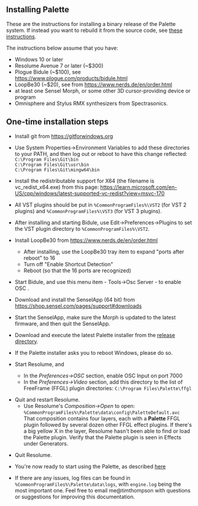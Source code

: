 ## Installing Palette

These are the instructions for installing a binary release of the Palette system.  If instead you want to rebuild it from the source code, see
<a href=building.md>these instructions</a>.

The instructions below assume that you have:
  - Windows 10 or later
  - Resolume Avenue 7 or later (~$300)
  - Plogue Bidule (~$100), see https://www.plogue.com/products/bidule.html
  - LoopBe30 (~$20), see from https://www.nerds.de/en/order.html
  - at least one Sensel Morph, or some other 3D cursor-providing device or program
  - Omnisphere and Stylus RMX synthesizers from Spectrasonics.

## One-time installation steps

- Install git from https://gitforwindows.org

- Use System Properties->Environment Variables to add these directories to your PATH, and then log out or reboot to have this change reflected:
	<br>`C:\Program Files\Git\bin`
	<br>`C:\Program Files\Git\usr\bin`
	<br>`C:\Program Files\Git\mingw64\bin`

- Install the redistributable support for X64 (the filename is vc_redist_x64.exe) from this page:
https://learn.microsoft.com/en-US/cpp/windows/latest-supported-vc-redist?view=msvc-170

- All VST plugins should be put in `%CommonProgramFiles%\VST2` (for VST 2 plugins) and `%CommonProgramFiles%\VST3` (for VST 3 plugins).

- After installing and starting Bidule, use Edit->Preferences->Plugins to set the VST plugin directory to
`%CommonProgramFiles%\VST2`.

- Install LoopBe30 from https://www.nerds.de/en/order.html
  - After installing, use the LoopBe30 tray item to expand "ports after reboot" to 16
  - Turn off "Enable Shortcut Detection"
  - Reboot (so that the 16 ports are recognized)
 <p>

- Start Bidule, and use this menu item - Tools->Osc Server - to enable OSC .

- Download and install the SenselApp (64 bit) from https://shop.sensel.com/pages/support#downloads

- Start the SenselApp, make sure the Morph is updated to the latest firmware, and then quit the SenselApp.

- Download and execute the latest Palette installer from the
<a href=https://github.com/vizicist/palette/tree/main/release>release directory</a>.

- If the Palette installer asks you to reboot Windows, please do so.

- Start Resolume, and
  - In the <i>Preferences->OSC</i> section, enable OSC Input on port 7000
  - In the <i>Preferences->Video</i> section, add this directory to the list of FreeFrame (FFGL) plugin directories: `C:\Program Files\Palette\ffgl`
<p>

- Quit and restart Resolume.
  - Use Resolume's <i>Composition->Open</i> to open: `%CommonProgramFiles%\Palette\data\config\PaletteDefault.avc`<br>
  That composition contains four layers, each with a <b>Palette</b> FFGL plugin followed by several dozen other FFGL effect plugins.
  If there's a big yellow X in the layer, Resolume hasn't been able to find or load the Palette plugin.  Verify that the Palette plugin is seen in Effects under Generators.
<p>

- Quit Resolume.

- You're now ready to start using the Palette, as described
<a href="https://github.com/vizicist/palette/blob/main/doc/starting_and_using.md">here</a>

- If there are any issues, log files can be found in `%CommonProgramFiles%\Palette\data\logs`,
with `engine.log` being the most important one.  Feel free to email me@timthompson with questions or suggestions for improving this documentation.
